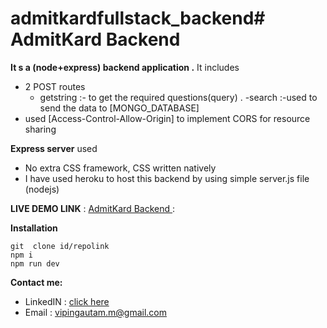 # admitkardfullstack_backend# AdmitKard Backend 

**It s a (node+express) backend application .**
It includes 
 

 - 2   POST routes
     - getstring   :-  to get the required questions(query) .
      -search :-used to send the data to  [MONGO_DATABASE]
 - used [Access-Control-Allow-Origin] to implement CORS for resource sharing
   
 **Express server** used

 

 - No extra CSS framework,  CSS written natively
 - I have used heroku to host this backend  by using simple server.js file (nodejs)

 **LIVE DEMO LINK**   :   [AdmitKard Backend ](https://admitkardfullstack-backend.herokuapp.com/)  : 


**Installation** 
   
    git  clone id/repolink
    npm i
    npm run dev

**Contact me:**

 - LinkedIN : [click here](https://www.linkedin.com/in/vipin-gautam-b95531186/)
 - Email : vipingautam.m@gmail.com
